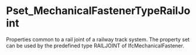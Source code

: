 # Pset_MechanicalFastenerTypeRailJoint

Properties common to a rail joint of a railway track system. The property set can be used by the predefined type RAILJOINT of IfcMechanicalFastener.
